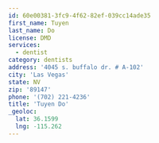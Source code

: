 ```yaml
---
id: 60e00381-3fc9-4f62-82ef-039cc14ade35
first_name: Tuyen
last_name: Do
license: DMD
services:
  - dentist
category: dentists
address: '4045 s. buffalo dr. # A-102'
city: 'Las Vegas'
state: NV
zip: '89147'
phone: '(702) 221-4236'
title: 'Tuyen Do'
_geoloc:
  lat: 36.1599
  lng: -115.262
---
```

